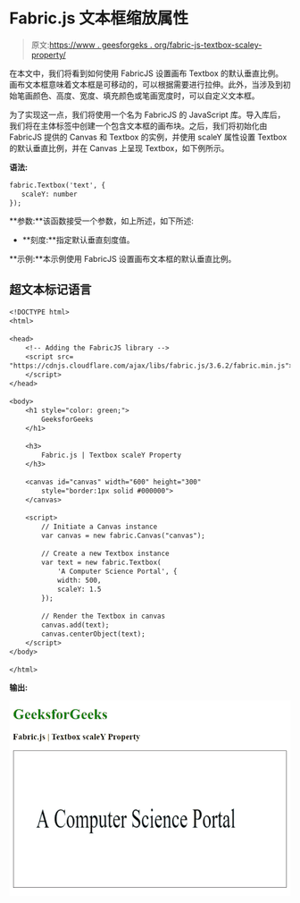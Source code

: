 # Fabric.js 文本框缩放属性

> 原文:[https://www . geesforgeks . org/fabric-js-textbox-scaley-property/](https://www.geeksforgeeks.org/fabric-js-textbox-scaley-property/)

在本文中，我们将看到如何使用 FabricJS 设置画布 Textbox 的默认垂直比例。画布文本框意味着文本框是可移动的，可以根据需要进行拉伸。此外，当涉及到初始笔画颜色、高度、宽度、填充颜色或笔画宽度时，可以自定义文本框。

为了实现这一点，我们将使用一个名为 FabricJS 的 JavaScript 库。导入库后，我们将在主体标签中创建一个包含文本框的画布块。之后，我们将初始化由 FabricJS 提供的 Canvas 和 Textbox 的实例，并使用 scaleY 属性设置 Textbox 的默认垂直比例，并在 Canvas 上呈现 Textbox，如下例所示。

**语法:**

```
fabric.Textbox('text', {
   scaleY: number
});
```

**参数:**该函数接受一个参数，如上所述，如下所述:

*   **刻度:**指定默认垂直刻度值。

**示例:**本示例使用 FabricJS 设置画布文本框的默认垂直比例。

## 超文本标记语言

```
<!DOCTYPE html>
<html>

<head>
    <!-- Adding the FabricJS library -->
    <script src=
"https://cdnjs.cloudflare.com/ajax/libs/fabric.js/3.6.2/fabric.min.js">
    </script>
</head>

<body>
    <h1 style="color: green;">
        GeeksforGeeks
    </h1>

    <h3>
        Fabric.js | Textbox scaleY Property
    </h3>

    <canvas id="canvas" width="600" height="300" 
        style="border:1px solid #000000">
    </canvas>

    <script>
        // Initiate a Canvas instance 
        var canvas = new fabric.Canvas("canvas");

        // Create a new Textbox instance 
        var text = new fabric.Textbox(
            'A Computer Science Portal', {
            width: 500,
            scaleY: 1.5
        });

        // Render the Textbox in canvas 
        canvas.add(text);
        canvas.centerObject(text);
    </script>
</body>

</html>
```

**输出:**

![](img/0e36f6d9b35bbc265a71203b856997af.png)